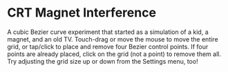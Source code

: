 # CRT Magnet Interference

A cubic Bezier curve experiment that started as a simulation of a kid, a magnet, and an old TV. Touch-drag or move the mouse to move the entire grid, or tap/click to place and remove four Bezier control points. If four points are already placed, click on the grid (not a point) to remove them all. Try adjusting the grid size up or down from the Settings menu, too!